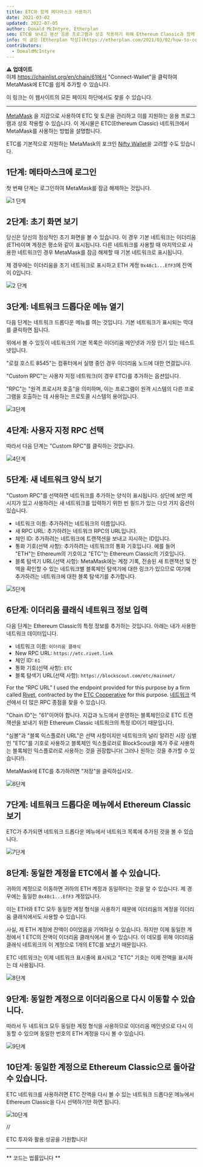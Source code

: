 ```yaml
---
title: ETC와 함께 메타마스크 사용하기
date: 2021-03-02
updated: 2022-07-05
author: Donald McIntyre, Etherplan
seo: ETC를 보내고 분산 응용 프로그램과 상호 작용하기 위해 Ethereum Classic과 함께 MetaMask를 사용하는 방법을 다루는 단계별 가이드입니다.
info: 이 글은 [Etherplan 작성](https://etherplan.com/2021/03/02/how-to-connect-metamask-to-ethereum-classic/15512/)입니다. 더 많은 Ethereum Classic 자습서, 이론 및 암호 화폐 개념을 보려면 [etherplan.com](https://etherplan.com)을 확인하십시오.
contributors:
  - DonaldMcIntyre
---
```


**⚠️ 업데이트**  
이제 https://chainlist.org/en/chain/61에서 "Connect-Wallet"을 클릭하여 MetaMask에 ETC를 쉽게 추가할 수 있습니다.

이 링크는 이 웹사이트의 모든 페이지 하단에서도 찾을 수 있습니다.

---

[MetaMask](https://metamask.io) 을 지갑으로 사용하여 ETC 및 토큰을 관리하고 이를 지원하는 응용 프로그램과 상호 작용할 수 있습니다. 이 게시물은 ETC(Ethereum Classic) 네트워크에서 MetaMask를 사용하는 방법을 설명합니다.

ETC를 기본적으로 지원하는 MetaMask의 포크인 [Nifty Wallet](https://chrome.google.com/webstore/detail/nifty-wallet/jbdaocneiiinmjbjlgalhcelgbejmnid?ucbcb=1)을 고려할 수도 있습니다.

## 1단계: 메타마스크에 로그인

첫 번째 단계는 로그인하여 MetaMask를 잠금 해제하는 것입니다.

![1 단계](./01.png)

## 2단계: 초기 화면 보기

당신은 당신의 정상적인 초기 화면을 볼 수 있습니다. 이 경우 기본 네트워크는 이더리움(ETH)이며 계정은 평소와 같이 표시됩니다. 다른 네트워크를 사용할 때 마지막으로 사용한 네트워크인 경우 MetaMask를 잠금 해제할 때 기본 네트워크로 표시됩니다.

제 경우에는 이더리움을 초기 네트워크로 표시하고 ETH 계정 `0x48c1...EfF3`에 잔액이 0입니다.

![2 단계](./02.png)

## 3단계: 네트워크 드롭다운 메뉴 열기

다음 단계는 네트워크 드롭다운 메뉴를 여는 것입니다. 기본 네트워크가 표시되는 막대를 클릭하면 됩니다.

위에서 볼 수 있듯이 네트워크의 기본 목록은 이더리움 메인넷과 가장 인기 있는 테스트넷입니다.

"로컬 호스트 8545"는 컴퓨터에서 실행 중인 경우 이더리움 노드에 대한 연결입니다.

"Custom RPC"는 사용자 지정 네트워크(이 경우 ETC)를 추가하는 옵션입니다.

"RPC"는 "원격 프로시저 호출"을 의미하며, 이는 프로그램이 원격 시스템의 다른 프로그램을 호출하는 데 사용하는 프로토콜 시스템의 용어입니다.

![3단계](./03.png)

## 4단계: 사용자 지정 RPC 선택

따라서 다음 단계는 "Custom RPC"를 클릭하는 것입니다.

![4단계](./04.png)

## 5단계: 새 네트워크 양식 보기

"Custom RPC"를 선택하면 네트워크를 추가하는 양식이 표시됩니다. 상단에 보안 메시지가 있고 사용하려는 새 네트워크를 입력하기 위한 빈 필드가 있는 다섯 가지 옵션이 있습니다.

- 네트워크 이름: 추가하려는 네트워크의 이름입니다.
- 새 RPC URL: 추가하려는 네트워크 RPC의 URL입니다.
- 체인 ID: 추가하려는 네트워크에 트랜잭션을 보내고 지시하는 ID입니다.
- 통화 기호(선택 사항): 추가하려는 네트워크의 통화 기호입니다. 예를 들어 "ETH"는 Ethereum의 기호이고 "ETC"는 Ethereum Classic의 기호입니다.
- 블록 탐색기 URL(선택 사항): MetaMask에는 계정 기록, 전송된 새 트랜잭션 및 잔액을 확인할 수 있는 네트워크별 블록체인 탐색기에 대한 링크가 있으므로 여기에 추가하려는 네트워크에 대한 블록 탐색기를 추가합니다.

![5단계](./05.png)

## 6단계: 이더리움 클래식 네트워크 정보 입력

다음 단계는 Ethereum Classic의 특정 정보를 추가하는 것입니다. 아래는 내가 사용한 네트워크 데이터입니다.

- 네트워크 이름: `이더리움 클래식`
- New RPC URL: `https://etc.rivet.link`
- 체인 ID: `61`
- 통화 기호(선택 사항): `ETC`
- 블록 탐색기 URL(선택 사항): `https://blockscout.com/etc/mainnet/`

For the “RPC URL” I used the endpoint provided for this purpose by a firm called [Rivet](https://rivet.link/), contracted by the [ETC Cooperative](https://etccooperative.org) for this purpose. [네트워크](/network/endpoints) 섹션에서 더 많은 RPC 종점을 찾을 수 있습니다.

"Chain ID"는 "61"이어야 합니다. 지갑과 노드에서 운영하는 블록체인으로 ETC 트랜잭션을 보내기 위한 Ethereum Classic 네트워크의 특정 ID이기 때문입니다.

"심볼"과 "블록 익스플로러 URL"은 선택 사항이지만 네트워크의 널리 알려진 시장 심벌인 "ETC"를 기호로 사용하고 블록체인 익스플로러로 BlockScout을 제가 주로 사용하는 블록체인 익스플로러로 사용하는 것을 권장합니다( 그러나 원하는 것을 추가할 수 있습니다!).

MetaMask에 ETC를 추가하려면 "저장"을 클릭하십시오.

![6단계](./06-rivet.png)

## 7단계: 네트워크 드롭다운 메뉴에서 Ethereum Classic 보기

ETC가 추가되면 네트워크 드롭다운 메뉴에서 네트워크 목록에 추가된 것을 볼 수 있습니다.

![7단계](./07.png)

## 8단계: 동일한 계정을 ETC에서 볼 수 있습니다.

귀하의 계정으로 이동하면 귀하의 ETH 계정과 동일하다는 것을 알 수 있습니다. 제 경우에는 동일한 `0x48c1...EfF3` 계정입니다.

이는 ETH와 ETC 모두 동일한 계정 형식을 사용하기 때문에 이더리움의 계정을 이더리움 클래식에서도 사용할 수 있습니다.

사실, 제 ETH 계정에 잔액이 0이었음을 기억하실 수 있습니다. 하지만 이제 동일한 계정에서 1 ETC의 잔액이 이더리움 클래식에서 볼 수 있습니다. 이 데모를 위해 이더리움 클래식 네트워크의 이 계정으로 1개의 ETC를 보냈기 때문입니다.

ETC 네트워크는 이제 네트워크 표시줄에 표시되고 "ETC" 기호는 이제 잔액을 표시하는 데 사용됩니다.

![8단계](./08.png)

## 9단계: 동일한 계정으로 이더리움으로 다시 이동할 수 있습니다.

따라서 두 네트워크 모두 동일한 계정 형식을 사용하므로 이더리움 메인넷으로 다시 이동할 수 있으며 동일한 번호의 ETH 계정을 다시 볼 수 있습니다.

![9단계](./09.png)

## 10단계: 동일한 계정으로 Ethereum Classic으로 돌아갈 수 있습니다.

ETC 네트워크를 사용하려면 ETC 잔액을 다시 볼 수 있는 네트워크 드롭다운 메뉴에서 Ethereum Classic을 다시 선택하기만 하면 됩니다.

![10단계](./10.png)

//

ETC 투자와 활용 성공을 기원합니다!

---

** 코드는 법률입니다 **
